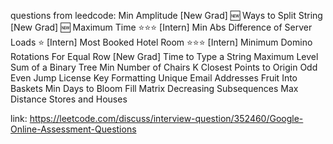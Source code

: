 questions from leedcode:
Min Amplitude [New Grad] 🆕
Ways to Split String [New Grad] 🆕
Maximum Time ⭐⭐⭐ [Intern]
Min Abs Difference of Server Loads ⭐ [Intern]
Most Booked Hotel Room ⭐⭐⭐ [Intern]
Minimum Domino Rotations For Equal Row [New Grad]
Time to Type a String
Maximum Level Sum of a Binary Tree
Min Number of Chairs
K Closest Points to Origin
Odd Even Jump
License Key Formatting
Unique Email Addresses
Fruit Into Baskets
Min Days to Bloom
Fill Matrix
Decreasing Subsequences
Max Distance
Stores and Houses

link: 
https://leetcode.com/discuss/interview-question/352460/Google-Online-Assessment-Questions
